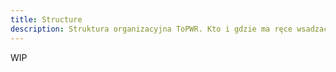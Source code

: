 ```yaml
---
title: Structure 
description: Struktura organizacyjna ToPWR. Kto i gdzie ma ręce wsadzać.
---
```

WIP